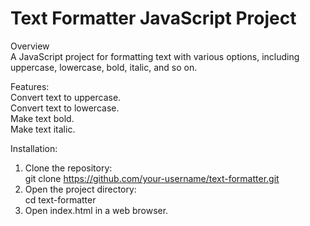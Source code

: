 <h1>Text Formatter JavaScript Project</h1>

Overview<br>
A JavaScript project for formatting text with various options, including uppercase, lowercase, bold, italic, and so on.

Features:<br>
Convert text to uppercase.<br>
Convert text to lowercase.<br>
Make text bold.<br>
Make text italic.<br>

Installation:<br>
1. Clone the repository:<br>
git clone https://github.com/your-username/text-formatter.git<br>
2. Open the project directory:<br>
cd text-formatter<br>
3. Open index.html in a web browser.
